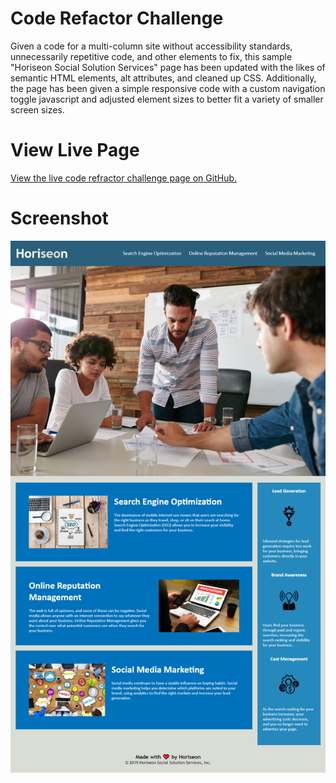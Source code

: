 # Code Refactor Challenge
Given a code for a multi-column site without accessibility standards, unnecessarily repetitive code, and other elements to fix, this sample "Horiseon Social Solution Services" page has been updated with the likes of semantic HTML elements, alt attributes, and cleaned up CSS.
Additionally, the page has been given a simple responsive code with a custom navigation toggle javascript and adjusted element sizes to better fit a variety of smaller screen sizes.

# View Live Page
[View the live code refractor challenge page on GitHub.](https://jcolecodes.github.io/code-refactor-challenge-01/Develop/)

# Screenshot
![Screenshot of the Horiseon page as seen with 1200px width](./screenshot.jpg)